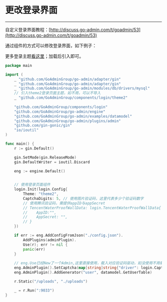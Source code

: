 # 更改登录界面
---

自定义登录界面教程：[http://discuss.go-admin.com/t/goadmin/53](http://discuss.go-admin.com/t/goadmin/53)

通过组件的方式可以修改登录界面，如下例子：

更多登录主题[看这里](https://github.com/GoAdminGroup/components/blob/master/login/README_CN.md)；加载后引入即可。

```go
package main

import (
	_ "github.com/GoAdminGroup/go-admin/adapter/gin"	    
    _ "github.com/GoAdminGroup/go-admin/adapter/gin"
    _ "github.com/GoAdminGroup/go-admin/modules/db/drivers/mysql"
    // 引入theme2登录页面主题，如不用，可以不导入
    _ "github.com/GoAdminGroup/components/login/theme2"
	
	"github.com/GoAdminGroup/components/login"
	"github.com/GoAdminGroup/go-admin/engine"
	"github.com/GoAdminGroup/go-admin/examples/datamodel"
	"github.com/GoAdminGroup/go-admin/plugins/admin"
	"github.com/gin-gonic/gin"
	"io/ioutil"
)

func main() {
	r := gin.Default()

	gin.SetMode(gin.ReleaseMode)
	gin.DefaultWriter = ioutil.Discard

	eng := engine.Default()
	

    // 使用登录页面组件
    login.Init(login.Config{
        Theme: "theme2",
        CaptchaDigits: 5, // 使用图片验证码，这里代表多少个验证码数字
        // 使用腾讯验证码，需提供appID与appSecret
        // TencentWaterProofWallData: login.TencentWaterProofWallData{
        //    AppID:"",
        //    AppSecret: "",
        // }   
    })

	if err := eng.AddConfigFromJson("./config.json").
		AddPlugins(adminPlugin).
		Use(r); err != nil {
		panic(err)
	}
		
	// eng.Use已经New了一个Admin,这里直接使用，载入对应验证码驱动，如没使用不用载入
	eng.AdminPlugin().SetCaptcha(map[string]string{"driver": login.CaptchaDriverKeyDefault})
    eng.AdminPlugin().AddGenerator("user", datamodel.GetUserTable)

	r.Static("/uploads", "./uploads")

	_ = r.Run(":9033")
}
```
